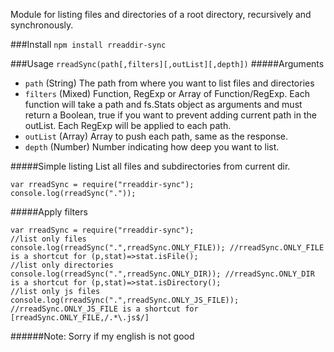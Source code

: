 Module for listing files and directories of a root directory, recursively and synchronously.

###Install
`npm install rreaddir-sync`

###Usage
`rreadSync(path[,filters][,outList][,depth])`
#####Arguments
* `path` (String) The path from where you want to list files and directories
* `filters` (Mixed) Function, RegExp or Array of Function/RegExp. Each function will take a path and fs.Stats object as arguments and must return a Boolean, true if you want to prevent adding current path in the outList. Each RegExp will be applied to each path.
* `outList` (Array) Array to push each path, same as the response.
* `depth` (Number) Number indicating how deep you want to list.

#####Simple listing
List all files and subdirectories from current dir.
```
var rreadSync = require("rreaddir-sync");
console.log(rreadSync("."));
```
#####Apply filters
```
var rreadSync = require("rreaddir-sync");
//list only files
console.log(rreadSync(".",rreadSync.ONLY_FILE)); //rreadSync.ONLY_FILE is a shortcut for (p,stat)=>stat.isFile();
//list only directories
console.log(rreadSync(".",rreadSync.ONLY_DIR)); //rreadSync.ONLY_DIR is a shortcut for (p,stat)=>stat.isDirectory();
//list only js files
console.log(rreadSync(".",rreadSync.ONLY_JS_FILE)); //rreadSync.ONLY_JS_FILE is a shortcut for [rreadSync.ONLY_FILE,/.*\.js$/]
```
######Note: Sorry if my english is not good

